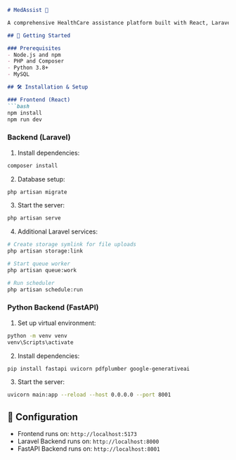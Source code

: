 
```markdown:d:\final\MedAssist\README.md
# MedAssist 🏥

A comprehensive HealthCare assistance platform built with React, Laravel, and FastAPI.

## 🚀 Getting Started

### Prerequisites
- Node.js and npm
- PHP and Composer
- Python 3.8+
- MySQL

## 🛠️ Installation & Setup

### Frontend (React)
```bash
npm install
npm run dev
```

### Backend (Laravel)
1. Install dependencies:
```bash
composer install
```

2. Database setup:
```bash
php artisan migrate
```

3. Start the server:
```bash
php artisan serve
```

4. Additional Laravel services:
```bash
# Create storage symlink for file uploads
php artisan storage:link

# Start queue worker
php artisan queue:work

# Run scheduler
php artisan schedule:run
```

### Python Backend (FastAPI)
1. Set up virtual environment:
```bash
python -m venv venv
venv\Scripts\activate
```

2. Install dependencies:
```bash
pip install fastapi uvicorn pdfplumber google-generativeai
```

3. Start the server:
```bash
uvicorn main:app --reload --host 0.0.0.0 --port 8001
```

## 🔧 Configuration
- Frontend runs on: `http://localhost:5173`
- Laravel Backend runs on: `http://localhost:8000`
- FastAPI Backend runs on: `http://localhost:8001`
